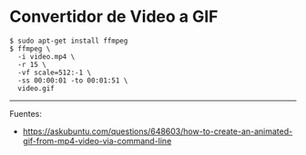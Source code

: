 # Convertidor de Video a GIF    

    $ sudo apt-get install ffmpeg
    $ ffmpeg \
      -i video.mp4 \
      -r 15 \
      -vf scale=512:-1 \
      -ss 00:00:01 -to 00:01:51 \
      video.gif
    
---

Fuentes:

+ https://askubuntu.com/questions/648603/how-to-create-an-animated-gif-from-mp4-video-via-command-line